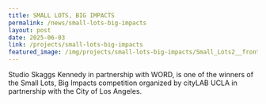 ```yaml
---
title: SMALL LOTS, BIG IMPACTS
permalink: /news/small-lots-big-impacts
layout: post
date: 2025-06-03
link: /projects/small-lots-big-impacts
featured_image: /img/projects/small-lots-big-impacts/Small_Lots2__front_yard_w775.jpg
---
```


Studio Skaggs Kennedy in partnership with WORD, is one of the winners of the Small Lots, Big Impacts competition organized by cityLAB UCLA in partnership with the City of Los Angeles.
